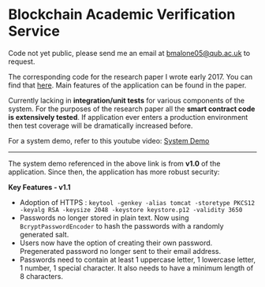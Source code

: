 # Blockchain Academic Verification Service
Code not yet public, please send me an email at bmalone05@qub.ac.uk to request.

The corresponding code for the research paper I wrote early 2017. You can find that [here](https://github.com/blmalone/Papers-and-Resume/blob/master/Dissertation_Blaine%20Malone.pdf).
Main features of the application can be found in the paper.

Currently lacking in **integration/unit tests** for various components of the system. For the purposes of the research paper all the **smart contract code is extensively tested**. If application ever enters a production environment then test coverage will be dramatically increased before.

For a system demo, refer to this youtube video: [System Demo](https://www.youtube.com/watch?v=3-YWdP2X6pw)

---

The system demo referenced in the above link is from **v1.0** of the application. Since then, the application has more robust security:

**Key Features - v1.1**
 
- Adoption of HTTPS : `keytool -genkey -alias tomcat -storetype PKCS12 -keyalg RSA -keysize 2048 -keystore keystore.p12 -validity 3650`
- Passwords no longer stored in plain text. Now using `BcryptPasswordEncoder` to hash the passwords with a randomly generated salt.
- Users now have the option of creating their own password. Pregenerated password no longer sent to their email address. 
- Passwords need to contain at least 1 uppercase letter, 1 lowercase letter, 1 number, 1 special character. It also needs to have a minimum length of 8 characters.
